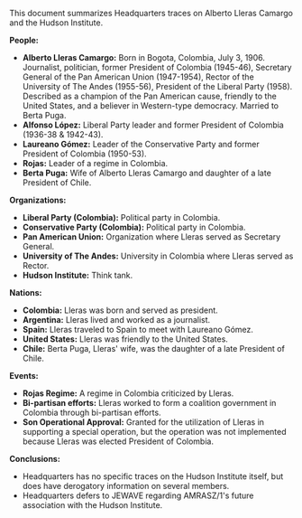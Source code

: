 This document summarizes Headquarters traces on Alberto Lleras Camargo and the Hudson Institute.

**People:**

*   **Alberto Lleras Camargo:** Born in Bogota, Colombia, July 3, 1906. Journalist, politician, former President of Colombia (1945-46), Secretary General of the Pan American Union (1947-1954), Rector of the University of The Andes (1955-56), President of the Liberal Party (1958). Described as a champion of the Pan American cause, friendly to the United States, and a believer in Western-type democracy. Married to Berta Puga.
*   **Alfonso López:** Liberal Party leader and former President of Colombia (1936-38 & 1942-43).
*   **Laureano Gómez:** Leader of the Conservative Party and former President of Colombia (1950-53).
*   **Rojas:** Leader of a regime in Colombia.
*   **Berta Puga:** Wife of Alberto Lleras Camargo and daughter of a late President of Chile.

**Organizations:**

*   **Liberal Party (Colombia):** Political party in Colombia.
*   **Conservative Party (Colombia):** Political party in Colombia.
*   **Pan American Union:** Organization where Lleras served as Secretary General.
*   **University of The Andes:** University in Colombia where Lleras served as Rector.
*   **Hudson Institute:** Think tank.

**Nations:**

*   **Colombia:** Lleras was born and served as president.
*   **Argentina:** Lleras lived and worked as a journalist.
*   **Spain:** Lleras traveled to Spain to meet with Laureano Gómez.
*   **United States:** Lleras was friendly to the United States.
*   **Chile:** Berta Puga, Lleras' wife, was the daughter of a late President of Chile.

**Events:**

*   **Rojas Regime:** A regime in Colombia criticized by Lleras.
*   **Bi-partisan efforts:** Lleras worked to form a coalition government in Colombia through bi-partisan efforts.
*   **Son Operational Approval:** Granted for the utilization of Lleras in supporting a special operation, but the operation was not implemented because Lleras was elected President of Colombia.

**Conclusions:**

*   Headquarters has no specific traces on the Hudson Institute itself, but does have derogatory information on several members.
*   Headquarters defers to JEWAVE regarding AMRASZ/1's future association with the Hudson Institute.
